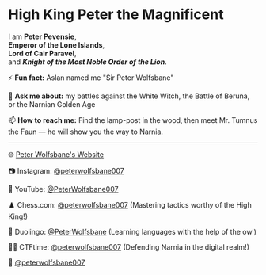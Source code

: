 # High King Peter the Magnificent

I am **Peter Pevensie**,  
**Emperor of the Lone Islands**,  
**Lord of Cair Paravel**,  
and ***Knight of the Most Noble Order of the Lion***.

:zap: **Fun fact:** Aslan named me "Sir Peter Wolfsbane"  

:speech_balloon: **Ask me about:** my battles against the White Witch, the Battle of Beruna, or the Narnian Golden Age  

:mailbox: **How to reach me:** Find the lamp-post in the wood, then meet Mr. Tumnus the Faun — he will show you the way to Narnia.

---

:globe_with_meridians: [Peter Wolfsbane's Website](https://peterwolfsbane007.github.io/)  

:camera: Instagram: [@peterwolfsbane007](https://www.instagram.com/peterwolfsbane007/) 

:movie_camera: YouTube: [@PeterWolfsbane007](https://www.youtube.com/@PeterWolfsbane007) 

:chess_pawn: Chess.com: [@peterwolfsbane007](https://www.chess.com/member/peterwolfsbane007)  (Mastering tactics worthy of the High King!)

:owl: Duolingo: [@PeterWolfsbane](https://www.duolingo.com/profile/PeterWolfsbane)  (Learning languages with the help of the owl)

:pirate_flag: CTFtime: [@peterwolfsbane007](https://ctftime.org/user/219276)  (Defending Narnia in the digital realm!)

:duck: [@peterwolfsbane007](mailto:peterwolfsbane007@duck.com)
